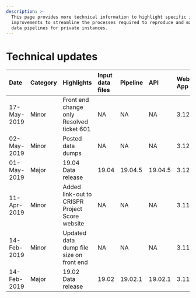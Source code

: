 ```yaml
---
description: >-
  This page provides more technical information to highlight specific iterative
  improvements to streamline the processes required to reproduce and maintain
  data pipelines for private instances.
---
```


# Technical updates

| Date | Category | Highlights | Input data files | Pipeline | API | Web App | Quay | Change details |
| :--- | :--- | :--- | :--- | :--- | :--- | :--- | :--- | :--- |
| 17-May-2019 | Minor | Front end change only Resolved ticket 601 | NA | NA | NA | 3.12.2 | 19.04.6 |  |
| 02-May-2019 | Minor | Posted data dumps | NA | NA | NA | 3.12.1 | 19.04.5 |  |
| 01-May-2019 | Major | 19.04 Data release | 19.04 | 19.04.5 | 19.04.5 | 3.12.0 | 19.04.5 |  |
| 11-Apr-2019 | Minor | Added link-out to CRISPR Project Score website | NA | NA | NA | 3.11.4 | 19.02.1 |  |
| 14-Feb-2019 | Minor | Updated data dump file size on front end | NA | NA | NA | 3.11.1 | NA |  |
| 14-Feb-2019 | Major | 19.02 Data release | 19.02 | 19.02.1 | 19.02.1 | 3.11.0 | NA |  |



